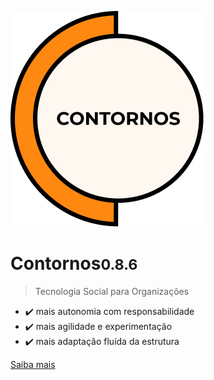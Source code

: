 ![Contornos Logotipo](./assets/logo.png ':size=220')
	
<h1 id="cover-heading">
<span>Contornos<small>0.8.6</small></span>
</h1>

>  Tecnologia Social para Organizações

- ✔️ mais autonomia com responsabilidade
- ✔️ mais agilidade e experimentação
- ✔️ mais adaptação fluída da estrutura 

[Saiba mais](inicio)

